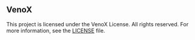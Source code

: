 ## VenoX


This project is licensed under the VenoX License. All rights reserved. For more information, see the [LICENSE](LICENSE) file.
